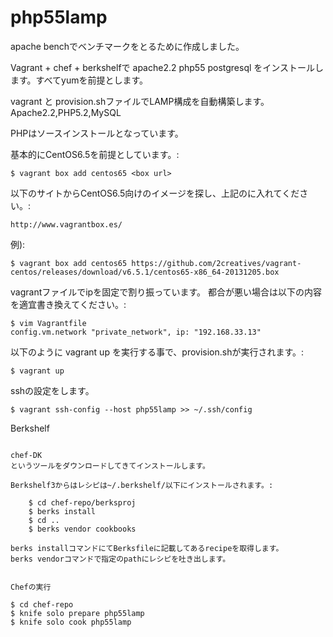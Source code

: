 php55lamp
=========

apache benchでベンチマークをとるために作成しました。

Vagrant + chef + berkshelfで apache2.2 php55 postgresql
をインストールします。すべてyumを前提とします。

vagrant と provision.shファイルでLAMP構成を自動構築します。
Apache2.2,PHP5.2,MySQL

PHPはソースインストールとなっています。

基本的にCentOS6.5を前提としています。:

    $ vagrant box add centos65 <box url>
  
    
以下のサイトからCentOS6.5向けのイメージを探し、上記の<box url>に入れてください。:

    http://www.vagrantbox.es/

例):

    $ vagrant box add centos65 https://github.com/2creatives/vagrant-centos/releases/download/v6.5.1/centos65-x86_64-20131205.box

vagrantファイルでipを固定で割り振っています。
都合が悪い場合は以下の内容を適宜書き換えてください。:

    $ vim Vagrantfile
    config.vm.network "private_network", ip: "192.168.33.13"

以下のように vagrant up を実行する事で、provision.shが実行されます。:

    $ vagrant up

sshの設定をします。

    $ vagrant ssh-config --host php55lamp >> ~/.ssh/config

Berkshelf
~~~~~~~~~

chef-DK
というツールをダウンロードしてきてインストールします。

Berkshelf3からはレシピは~/.berkshelf/以下にインストールされます。:

    $ cd chef-repo/berksproj
    $ berks install
    $ cd ..
    $ berks vendor cookbooks

berks installコマンドにてBerksfileに記載してあるrecipeを取得します。
berks vendorコマンドで指定のpathにレシピを吐き出します。


Chefの実行
~~~~~~~~~~

    $ cd chef-repo
    $ knife solo prepare php55lamp
    $ knife solo cook php55lamp
    






